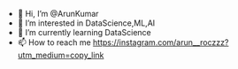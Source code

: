 - 👋 Hi, I’m @ArunKumar
- 👀 I’m interested in DataScience,ML,AI
- 🌱 I’m currently learning  DataScience
- 📫 How to reach me https://instagram.com/arun__roczzz?utm_medium=copy_link

<!---
Arun998/Arun998 is a ✨ special ✨ repository because its `README.md` (this file) appears on your GitHub profile.
You can click the Preview link to take a look at your changes.
--->
